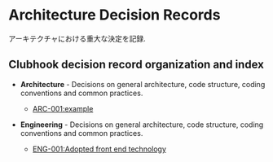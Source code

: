 # Architecture Decision Records

アーキテクチャにおける重大な決定を記録.

## Clubhook decision record organization and index
* **Architecture** - Decisions on general architecture, code structure, coding conventions and common practices.
  
  - [ARC-001:example](./architecture/ARC-001:example.md)

* **Engineering** - Decisions on general architecture, code structure, coding conventions and common practices.
  
  - [ENG-001:Adopted front end technology](./engineering/ENG-001-adopted-frontend-technology.md)
